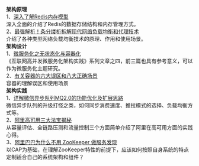 **架构原理**    
1、[深入了解Redis内存模型](https://mp.weixin.qq.com/s?__biz=MzI4OTU3ODk3NQ==&mid=2247484846&idx=1&sn=ef579e409aadc308e7a11d91ae5a0271&scene=21&token=1998250413&lang=zh_CN#wechat_redirect)  
深入全面的介绍了Redis的数据存储结构和内存管理方式。  
2、[最强解析！条分缕析拆解现代网络负载均衡和代理技术](https://mp.weixin.qq.com/s?__biz=MzU0MTMyMDg1NQ==&mid=2247483781&idx=1&sn=c2a6b4eb2d3579c0c08b0e3e84458db3&scene=21&token=1998250413&lang=zh_CN#wechat_redirect)  
介绍了各种类型网络负载均衡技术的原理、作用和使用场景。   
**架构设计**   
1、[微服务化之无状态化与容器化](https://mp.weixin.qq.com/s?__biz=MzI1NzYzODk4OQ==&mid=2247484852&idx=1&sn=bf08e717f6d0b4dde432109753c00f36&scene=21&token=1998250413&lang=zh_CN#wechat_redirect)  
《互联网高并发微服务化架构实践》系列文章之四，前三篇也具有参考意义，可以作为微服务化主题研究。  
2、[有关容器的六大误区和八大正确场景](https://mp.weixin.qq.com/s?__biz=MzI1NzYzODk4OQ==&mid=2247484858&idx=1&sn=1b8c65da65285932cc44275e9c74a8cf&scene=21&token=1998250413&lang=zh_CN#wechat_redirect)  
容器的理解误区和使用场景    
**架构实践**  
1、[详解微信异步队列MQ2.0的功能优化及扩展思路](https://mp.weixin.qq.com/s?__biz=MjM5MDE0Mjc4MA==&mid=2650996009&idx=1&sn=558bd6e802da9f75c94eb3a9575e2523&chksm=bdbf057a8ac88c6c92cf747aafe66a14b22fbe5c28d2835fa2aeaf1869831f7cd3af833895c6&scene=21&key=797661f48a795748f06390b06982c0c86c80a3d5d144274b26c725171db24613791f6ce01906ccdf5f2ccd6744031c7bd9954842a50a6b726bb6ae8092f3ff2d0e33b31d20e16bfc997ac6db9cddd178&ascene=0&uin=MzQ3NDgzMDc1&devicetype=Windows%2010&version=62060728&lang=zh_CN&pass_ticket=4bVJyAgl+jzhtBfnttGwwqmAxMB1H5f+3/G5uxLxruG7sC5vqccCMIiutlJJvxb/&token=1998250413#wechat_redirect)  
微信异步队列的升级打怪之类，如何同步消费速度、推拉模式的选择、负载均衡方式等。  
2、[阿里高可用三大法宝揭秘](https://mp.weixin.qq.com/s?__biz=MzIxMzEzMjM5NQ==&mid=2651029560&idx=1&sn=437d90c61f84ea357c885dc8f94cea2b&scene=21&token=1998250413&lang=zh_CN#wechat_redirect)  
从容量评估、全链路压测和流量控制三个方面简单介绍了阿里在高可用方面的实践心得。  
3、[阿里巴巴为什么不用 ZooKeeper 做服务发现](https://mp.weixin.qq.com/s?__biz=MzI4MTY5NTk4Ng==&mid=2247489041&idx=1&sn=b58745994c0c98662e2330c966b5036f&source=41&scene=21&token=1998250413&lang=zh_CN#wechat_redirect)  
以CAP为基础，在理解ZooKeeper特性的前提下，应该如何按照自身系统的特点定制适合自己的系统架构和组件？  
